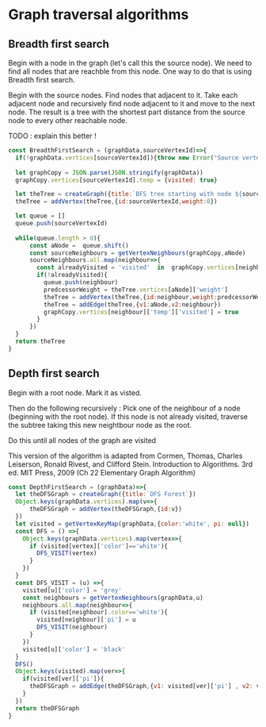 # Graph traversal algorithms

## Breadth first search 

Begin with a node in the graph (let's call this the source node). We need to find all nodes that are reachble from this node. One way to do that is using Breadth first search. 

Begin with the source nodes. Find nodes that adjacent to it. Take each adjacent node and recursively find node adjacent to it and move to the next node. The result is a tree with the shortest part distance from the source node to every other reachable node. 

TODO : explain this better !

```js
const BreadthFirstSearch = (graphData,sourceVertexId)=>{
  if(!graphData.vertices[sourceVertexId]){throw new Error("Source vertex not found")}
  
  let graphCopy = JSON.parse(JSON.stringify(graphData))
  graphCopy.vertices[sourceVertexId].temp = {visited: true}

  let theTree = createGraph({title:`BFS tree starting with node ${sourceVertexId}`})
  theTree = addVertex(theTree,{id:sourceVertexId,weight:0})

  let queue = []
  queue.push(sourceVertexId)
  
  while(queue.length > 0){
      const aNode =  queue.shift()
      const sourceNeighbours = getVertexNeighbours(graphCopy,aNode)
      sourceNeighbours.all.map(neighbour=>{
        const alreadyVisited = 'visited'  in  graphCopy.vertices[neighbour]['temp']
        if(!alreadyVisited){
          queue.push(neighbour)
          predcessorWeight = theTree.vertices[aNode]['weight']
          theTree = addVertex(theTree,{id:neighbour,weight:predcessorWeight+1})
          theTree = addEdge(theTree,{v1:aNode,v2:neighbour})
          graphCopy.vertices[neighbour]['temp']['visited'] = true
        }
      })
  }
  return theTree
}
```

## Depth first search 

Begin with a root node. Mark it as visted. 

Then do the following recursively :
Pick one of the neighbour of a node (beginning with the root node). 
If this node is not already visited,  traverse the subtree taking this new neightbour node as the root.

Do this until all nodes of the graph are visited

This version of the algorithm is adapted from Cormen, Thomas, Charles Leiserson, Ronald Rivest, and Clifford Stein. Introduction to Algorithms. 3rd ed. MIT Press, 2009 (Ch 22 Elementary Graph Algorithm)

```js
const DepthFirstSearch = (graphData)=>{
  let theDFSGraph = createGraph({title:`DFS Forest`})
  Object.keys(graphData.vertices).map(v=>{
      theDFSGraph = addVertex(theDFSGraph,{id:v})
  })
  let visited = getVertexKeyMap(graphData,{color:'white', pi: null})
  const DFS = () =>{
    Object.keys(graphData.vertices).map(vertex=>{
      if (visited[vertex]['color']=='white'){
        DFS_VISIT(vertex)
      }
    })
  }
  const DFS_VISIT = (u) =>{
    visited[u]['color'] = 'grey'
    const neighbours = getVertexNeighbours(graphData,u)
    neighbours.all.map(neighbour=>{
      if (visited[neighbour].color=='white'){
        visited[neighbour]['pi'] = u
        DFS_VISIT(neighbour)
      }
    })
    visited[u]['color'] = 'black'
  }
  DFS()
  Object.keys(visited).map(ver=>{ 
    if(visited[ver]['pi']){
      theDFSGraph = addEdge(theDFSGraph,{v1: visited[ver]['pi'] , v2: ver })
    }
  })
  return theDFSGraph
}
```